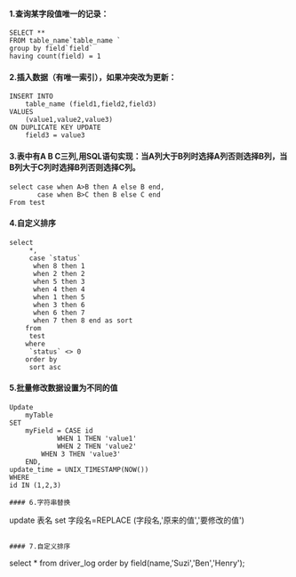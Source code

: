 #### 1.查询某字段值唯一的记录：
```
SELECT ** 
FROM table_name`table_name ` 
group by field`field` 
having count(field) = 1
```
#### 2.插入数据（有唯一索引），如果冲突改为更新：
```
INSERT INTO 
    table_name (field1,field2,field3) 
VALUES 
    (value1,value2,value3) 
ON DUPLICATE KEY UPDATE 
    field3 = value3
```

#### 3.表中有A B C三列,用SQL语句实现：当A列大于B列时选择A列否则选择B列，当B列大于C列时选择B列否则选择C列。
```
select case when A>B then A else B end,
       case when B>C then B else C end
From test
```

#### 4.自定义排序
```
select
     *,
     case `status`
      when 8 then 1
      when 2 then 2
      when 5 then 3
      when 4 then 4
      when 1 then 5
      when 3 then 6
      when 6 then 7
      when 7 then 8 end as sort
    from
     test
    where
     `status` <> 0
    order by
     sort asc
```

#### 5.批量修改数据设置为不同的值
```
Update 
    myTable
SET 
    myField = CASE id
    		WHEN 1 THEN 'value1'
    		WHEN 2 THEN 'value2'
   		WHEN 3 THEN 'value3'
  	END,
update_time = UNIX_TIMESTAMP(NOW())
WHERE 
id IN (1,2,3)

#### 6.字符串替换
```
update 表名 set 字段名=REPLACE (字段名,'原来的值','要修改的值')  
```

#### 7.自定义排序
```
select * from driver_log order by field(name,'Suzi','Ben','Henry');
```
